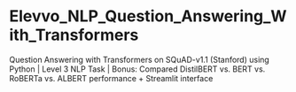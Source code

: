 # Elevvo_NLP_Question_Answering_With_Transformers
Question Answering with Transformers on SQuAD-v1.1 (Stanford) using Python | Level 3 NLP Task | Bonus: Compared DistilBERT vs. BERT vs. RoBERTa vs. ALBERT performance + Streamlit interface
